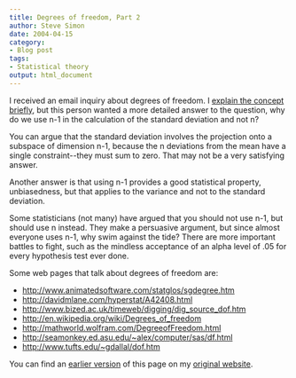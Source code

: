 ```yaml
---
title: Degrees of freedom, Part 2
author: Steve Simon
date: 2004-04-15
category:
- Blog post
tags:
- Statistical theory
output: html_document
---
```

I received an email inquiry about degrees of freedom. I [explain the
concept briefly](../ask/df.asp), but this person wanted a more detailed
answer to the question, why do we use n-1 in the calculation of the
standard deviation and not n?

You can argue that the standard deviation involves the projection onto a
subspace of dimension n-1, because the n deviations from the mean have a
single constraint\--they must sum to zero. That may not be a very
satisfying answer.

Another answer is that using n-1 provides a good statistical property,
unbiasedness, but that applies to the variance and not to the standard
deviation.

Some statisticians (not many) have argued that you should not use n-1,
but should use n instead. They make a persuasive argument, but since
almost everyone uses n-1, why swim against the tide? There are more
important battles to fight, such as the mindless acceptance of an alpha
level of .05 for every hypothesis test ever done.

Some web pages that talk about degrees of freedom are:

-   <http://www.animatedsoftware.com/statglos/sgdegree.htm>
-   <http://davidmlane.com/hyperstat/A42408.html>
-   <http://www.bized.ac.uk/timeweb/digging/dig_source_dof.htm>
-   <http://en.wikipedia.org/wiki/Degrees_of_freedom>
-   <http://mathworld.wolfram.com/DegreeofFreedom.html>
-   <http://seamonkey.ed.asu.edu/~alex/computer/sas/df.html>
-   <http://www.tufts.edu/~gdallal/dof.htm>

You can find an [earlier version](http://www.pmean.com/04/DegreesFreedom.html) of this page on my [original website](http://www.pmean.com/original_site.html).
